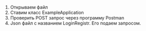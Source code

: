 1. Открываем файл
2. Ставим класс ExampleApplication
3. Проверить POST запрос через программу Postman
4. Json файл с названием LoginRegistr. Его подаем запросом.

